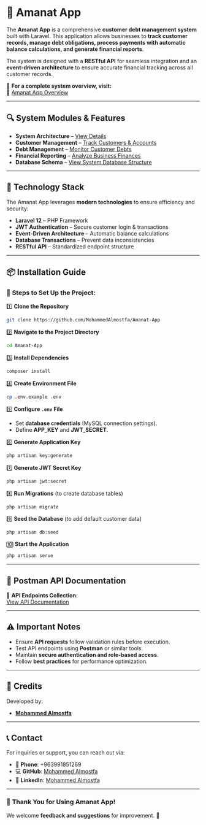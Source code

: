 # 🏦 **Amanat App**

The **Amanat App** is a comprehensive  **customer debt management system** built with Laravel. This application allows businesses to **track customer records, manage debt obligations, process payments with automatic balance calculations, and generate financial reports**.

The system is designed with a **RESTful API** for seamless integration and an **event-driven architecture** to ensure accurate financial tracking across all customer records.

📌 **For a complete system overview, visit:**  
🔗 [Amanat App Overview](https://deepwiki.com/MohammedAlmostfa/Amanat-App/1-overview)

---

## 🔍 **System Modules & Features**

-   **System Architecture** – [View Details](https://deepwiki.com/MohammedAlmostfa/Amanat-App/2-system-architecture)
-   **Customer Management** – [Track Customers & Accounts](https://deepwiki.com/MohammedAlmostfa/Amanat-App/3.1-customer-management)
-   **Debt Management** – [Monitor Customer Debts](https://deepwiki.com/MohammedAlmostfa/Amanat-App/3.2-debt-management)
-   **Financial Reporting** – [Analyze Business Finances](https://deepwiki.com/MohammedAlmostfa/Amanat-App/6-financial-reporting)
-   **Database Schema** – [View System Database Structure](https://deepwiki.com/MohammedAlmostfa/Amanat-App/5.2-database-schema)

---

## 🚀 **Technology Stack**

The Amanat App leverages **modern technologies** to ensure efficiency and security:

-   **Laravel 12** – PHP Framework
-   **JWT Authentication** – Secure customer login & transactions
-   **Event-Driven Architecture** – Automatic balance calculations
-   **Database Transactions** – Prevent data inconsistencies
-   **RESTful API** – Standardized endpoint structure

---

## 📦 **Installation Guide**

### 🔹 **Steps to Set Up the Project:**

1️⃣ **Clone the Repository**

```sh
git clone https://github.com/MohammedAlmostfa/Amanat-App
```

2️⃣ **Navigate to the Project Directory**

```sh
cd Amanat-App
```

3️⃣ **Install Dependencies**

```sh
composer install
```

4️⃣ **Create Environment File**

```sh
cp .env.example .env
```

5️⃣ **Configure `.env` File**

-   Set **database credentials** (MySQL connection settings).
-   Define **APP_KEY** and **JWT_SECRET**.

6️⃣ **Generate Application Key**

```sh
php artisan key:generate
```

7️⃣ **Generate JWT Secret Key**

```sh
php artisan jwt:secret
```

8️⃣ **Run Migrations** (to create database tables)

```sh
php artisan migrate
```

9️⃣ **Seed the Database** (to add default customer data)

```sh
php artisan db:seed
```

🔟 **Start the Application**

```sh
php artisan serve
```

---

## 📌 **Postman API Documentation**

🔗 **API Endpoints Collection**:  
[View API Documentation](https://egmohammed.postman.co/workspace/e.g.mohammed-Workspace~b4e2523d-6246-4fe1-a96f-67892282e04b/collection/37858198-fca62da6-4e7c-487c-aff6-b09ef6dea057?action=share&creator=37858198)

---

## ⚠️ **Important Notes**

-   Ensure **API requests** follow validation rules before execution.
-   Test API endpoints using **Postman** or similar tools.
-   Maintain **secure authentication and role-based access**.
-   Follow **best practices** for performance optimization.

---

## 👤 **Credits**

Developed by:

-   **[Mohammed Almostfa](https://github.com/MohammedAlmostfa)**

---

## 📞 **Contact**

For inquiries or support, you can reach out via:

-   📱 **Phone**: +963991851269
-   💻 **GitHub**: [Mohammed Almostfa](https://github.com/MohammedAlmostfa)
-   🔗 **LinkedIn**: [Mohammed Almostfa](https://www.linkedin.com/in/mohammed-almostfa-63b3a7240/)

---

### 🎯 **Thank You for Using Amanat App!**

We welcome **feedback and suggestions** for improvement. 🚀
